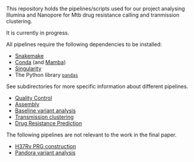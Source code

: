 This repository holds the pipelines/scripts used for our project analysing Illumina and
Nanopore for Mtb drug resistance calling and tranmission clustering.

It is currently in progress.

All pipelines require the following dependencies to be installed:
- [Snakemake](https://snakemake.github.io/)
- [Conda](https://docs.conda.io/en/latest/) (and
  [Mamba](https://github.com/mamba-org/mamba))
- [Singularity](https://sylabs.io/docs)
- The Python library [`pandas`](https://pandas.pydata.org/)

See subdirectories for more specific information about different pipelines.

- [Quality Control](data/QC)
- [Assembly](analysis/assembly)
- [Baseline variant analysis](analysis/baseline_variants)
- [Transmission clustering](analysis/transmission_clustering)
- [Drug Resistance Prediction](analysis/resistance_prediction)

The following pipelines are not relevant to the work in the final paper.

- [H37Rv PRG construction](data/H37Rv_PRG)
- [Pandora variant analysis](analysis/pandora_variants)

